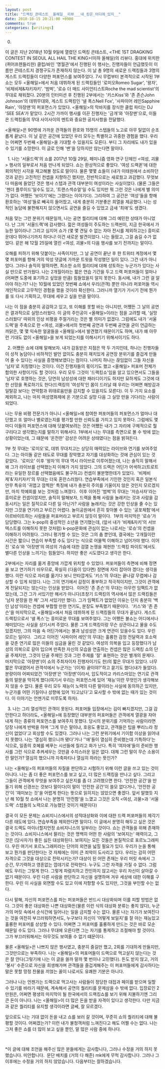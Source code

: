 ```yaml
---
layout: post
title: "드랙킹_콘테스트__올해일__리뷰___내_킹은_어디에_있지__"
date: 2018-10-15 20:21:00 +0900
comments: true 
categories: [writings] 
---
```


0.
이 글은 지난 2018년 10월 9일에 열렸던 드랙킹 콘테스트, <THE 1ST DRAGKING CONTEST IN SEOUL ALL HAIL THE KING>(이하 올해일)의 리뷰다. 홍대에 위치한 (퀴어프렌들리한) 클럽/바인 '명월관'에서 진행된 이 행사는, 진행자들이 언급했듯이 이름만 콘테스트지 경쟁구도가 존재하지 않는다. 이 날 총 9명의 새로운 드랙킹들과 3명의 게스트 드랙킹들이 다양한 퍼포먼스를 보여주었다. 7시 무렵부터 본격적으로 시작된 1부 쇼는 모두 <올해일>에서 처음 데뷔하게 된 드랙킹들인 '로미오Romeo Sugar', '왕자', '비제비제&쟈키쟈키'. '범벅', '로슈 더 매드 사이언티스트Roche the mad scientist'의 무대로 채워졌다. 20분의 인터미션 후 진행된 2부에서는 '키스Kiss'와 '존 존슨John Johnson'의 데뷔무대와, 게스트 드랙킹인 '넬 폭스Nell Fox', '사파이어 레인Sapphire Rain', '아장맨'의 퍼포먼스가 있었다. <올해일>의 막바지를 장식한 클럽 파티는 DJ 'SEE SEA'가 맡았다. 2시간 가까이 행사를 이끈 진행자는 '금개'와 '아장맨'으로, 이들은 드랙킹들의 무대 사이사이의 멘트와 중요한 공지사항을 전달했다.

<올해일>은 90명에 가까운 관객들의 환호와 15명의 스텝들의 노고로 아무 탈없이 순조롭게 끝났다. 이 날 같은 공간에 있었던 우리 모두는 특별하고 귀중한 경험을 했다. 우리는 어쩌면 두번째 <올해일>을 기대할 수 있을지도 모른다. 부디 그 자리에도 내가 있을 수 있기를 소망한다. 이 글로 인해 '밴'을 당하지만 않는다면 말이다.

 
1.
나는 '서울드랙'의 쇼를 2017년 10월 29일, 페미니즘 영화 연구 단체인 <여성, 괴물> 행사의 일부로서 처음 만나게 되었다. 쇼는 환상적으로 좋았다. '여성 드랙퀸'에 대한 회의적인 시각을 재고해볼 정도로 말이다. 물론 몇몇 쇼들이 (내가 이태원에서 소비하던 것과 같은) 고전적인 컨셉을 지향하긴 했지만, 전반적으로는 새로웠고 과감했다.
무엇보다 마음에 들었던 것은 행사 스텝과 관객 대부분이 여성이라는 사실이었다. (물론 그들은 '젠더 플루이드'일수도 있고, '트랜스섹슈얼'일 수도 있지만 뭐 그런 것은 나에게 별 의미가 없다. 어쨌든 '보이기'에는 그랬다는 이야기다). 그리하여 그 공간은 '여성'들을 향해 환호하는 '여성'들로 빼곡히 들어찼고, 내게 충분히 기분좋은 희열을 제공했다. 나는 성적인 농담에 불편해지지 않으면서도 공연을 즐길 수 있었고 금새 '최애'도 생겼다.

처음 맞는 그런 분위기 때문일까, 나는 공연 퀄리티에 대해 그리 예민한 상태가 아니었다. 난 그저 '서울드랙'에 감사했다. 젊은 여성들이 주도하는 드랙씬이, 지금 한국에서 가능한 일이라니! 그리고 심지어 쇼가 (몇 몇 견딜 수 없는 자아 전시를 제외하고는) 흥미로운데다 뛰어나기까지 하다니! 이건 새로운 발견이었다. 나는 들떴고, 그걸 숨길 수가 없었다. 같은 해 12월 25일에 열린 <여성, 괴물>의 다음 행사를 보기 전까지는 말이다.

오해를 피하기 위해 덧붙이는 사족이지만, 그 날 공연이 끝난 후 한 트위터 계정에서 몇 몇 퍼포머를 향해 거의 악성 댓글에 가까운 트윗을 작성했던 일이 있다. 그건 내가 아니었다. 그러나 솔직히 말하자면, 최소한 쇼의 퀄리티에 대해 성토하는 누군가가 있다는 사실 만으로 반가웠다.
나는 2개월이라는 짧은 연습 기간을 두고 드랙 퍼포머들이 얼마나 (어쩌면 도중에 포기하고 싶었을 만큼) 힘들었을지 알지 못한다. 동시에, 내가 그런 걸 알아야 하는가? 나는 10월에 있었던 첫번째 쇼에서 우리(관객) 뿐만 아니라 퍼포머들 역시 개인적으로 고무적인 경험을 했을 것이라 확신한다. 그러니까 열기가 가시기 전에 뭔가를 또 다시 기획하고, 무대에 세우고 싶을 만큼 말이다.

나는 이 점을 충분히 공감하고 있고, 또 이해를 못할 바는 아니지만, 어쨌든 그 날의 공연은 결과적으로 실망스러웠다. 이 글의 주인공이 <올해일>이라는 점을 고려할 때, '실망스러웠다' 따위의 인상 비평을 주절거리는 것은 별 의미가 없겠다. 그럼에도 내가 '서울드랙'을 주축으로 한 <여성, 괴물>에서의 첫번째 공연과 두번째 공연을 굳이 언급하는 까닭은, 몇 몇 익숙한 얼굴들을 <올해일>에서 발견했기 때문이기도 하며, 내가 왜 아무런 기대도 없이 <올해일>을 보게 되었는지를 이해시키기 위해서이기도 하다.

 
2.
어쨌든 쇼에 대해 말해보자. 내가 감동받은 지점은 딱 두 가지인데, 하나는 진행자들이 성적 농담이나 비하적인 발언 없이도 충분히 재치있게 공연장 분위기를 즐겁게 만들어 줄 수 있다는 사실을 증명해보였다는 점이다. 나머지 하나는 끊임없이 그들 자신을 '남자'로 지칭했다는 것이다. 이건 진행자들의 몫이기도 했고 <올해일> 퍼포머 전체가 합의한 사항이기도 할 것이다. 우리 모두 그것이 '드랙킹쇼'임을 알고 있으면서도 그들을 '남자'로 호명하는 것은, 당연히 남성성에 대한 패러디이기도 하지만 묘하게도 그것에 대한 선망을 폭로하기도 한다(드랙킹의 '여성적'인 몸이 드러날 때 우리는 어쩌면 해방감과 일탈감 보다는 연약함과 위태로움만을 감지할 수 있을지도 모른다). 이 두 가지 요소를 제외하고, 나는 마치 여성영화제에 온 기분으로 실망 다음 그 실망 만을 기다리는 사람이 되었다.

나는 무용 비평 전문가가 아니니 <올해일>에 참여한 퍼포머들의 퍼포먼스가 얼마나 대단했고 또 얼마나 별로였는지를 평가할 만한 신뢰도를 가지고 있지 못하다. 그럼에도 몇 마디 이들의 퍼포먼스에 대해 덧붙여보려는 것은 어쨌든 내가 그 자리에 구체적으로 뭘 구리다고 생각했는지를 말하기 위해서다. 1부에서 나는 무대를 측면으로 볼 수 밖에 없는 상황이었는데, 그 떄문에 '온전한' 감상은 어려운 상태였다는 점을 밝혀든다.

1부 첫 무대는 '로미오'로, 데뷔 무대치고는 상당히 매력있는 라이브와 연기를 보여주었다. 그는 아이돌 같은 태도로 무대를 장악했고 자기를 대상화하는 것에 관심이 있는 것 같았다. 
'로미오' 이후 '왕자'의 무대 역시 라이브로 이루어졌는데, 나는 솔직히 말해서 왜 그가 라이브를 선택했는지 이해가 가지 않았다. 그의 드랙은 어딘가 어색하고(트로트라는 유일한 장르를 선택했음에도 불구하고) 컨셉이 불분명한데가 있었다. 
'비제비제'&'자키자키'의 무대는 더욱 혼란스러웠다. 연습부족에서 기인한 것인지 혹은 일본식 안무 특유의 '귀엽고 깜찍한' 특징에 내가 충분히 주의를 기울이지 않은 것인지 모르겠지만, 마치 학예회를 보는 것처럼 느껴졌다. 
이후 이어진 '범벅'의 무대는 '저승사자'라는 흥미로운 컨셉이었지만, 솔직히 말해보자, 드랙을 통해 사람을 놀래키는 것과 사람을 감동시키는 일은 질적으로 다른 일 아닌가? 사람을 놀래키는 것은 강한 인상을 줄 수는 있지만 그것을 연기라고 부르긴 어렵다. 놀이공원에서 흔히 찾아볼 수 있는 '공포체험'에서 아르바이트하는 사람들을 퍼포머라고 부르지 않듯이 말이다. 
1부의 마지막은 '로슈'가 담당했다. 그는 k-pop의 중성적인 소년을 연기했는데, (앞서 내가 '비제&자키'의 서브텍스트를 이해하지 못한 것처럼) k-pop문화에 관심이 없는 나로서는 '로슈'의 컨셉을 이해하기 어려웠다. 그러니 평가할 수 있는 것은 그의 춤 뿐인데, 결국에는 '2개월이란 시간은 짧으니 연습이 부족할 수도 있다'는 식으로 어물쩍 이해하고 넘어가야 했다. 이어진 '로슈'와 '아장맨'의 여성의 가슴에 대한 검열 논쟁을 재현한 '드랙킹 파이트'에서도 별다른 인상을 느끼기는 힘들었다. 하지만 좋은 시도였다고 생각은 한다.

2부에서는 자리를 옮겨 중앙에 가깝게 위치할 수 있었다. 퍼포머들이 측면에 비해 정면을 보고 연기하기 쉬우므로, 확실히 (다음이 있다면) 정면에 자리 잡아야 겠다는 생각을 했다. 이런 식으로 자리를 옮기다 보니 안타깝게도 '키스'의 무대는 끝나갈 무렵에나 감상할 수 있게 되었다. 나는 그의 연기에서 감정이 풍부하고 적극적이지만, 그것이 관객에게 전달되지는 않는다는 인상을 받았다. 
이어진 '존 존슨'의 무대는 아무런 임팩트가 없었는데, 그건 그가 서있기만 해서가 아니다(초창기 드랙킹의 역사에서 많은 드랙킹들은 '남자 분장을 한 채' 그저 서있기만 했다). 그가 임팩트가 없었던 이유는 단지 충분히 '백인 남성'이라는 컨셉에 부합할 만한 연기도, 분장도 부족했기 때문이다. 
'키스'와 '존 존슨'을 마지막으로, <올해일>에서 처음 데뷔하게 된 드랙킹들의 무대가 끝났다. 게스트 드랙킹으로서 '넬 폭스'는 흥미로운 무대를 보여주었다. 그는 어쨌든 불쇼는 어디에서나 재미있다는 사실을 상기시켜 주었다. 물론 그게 드랙킹이랑 무슨 상관이냐고 물을 수도 있겠지만, 그의 마음 속 어딘가에서는 불과 남성성은 크게 연관이 있을수도 있다. 우린 모르는 일이다. 
그리고 이어진 '사파이어 레인'의 무대는 훌륭한 감정 전달력과 호소력을 갖춘 연기로 많은 이들의 심금을 울린 것 같았다. 여성의 의복을 입고 등장했다가 남성의 의복으로 갈아 입으며 만족한 자신의 모습을 연출하는 컨셉은 많은 드랙킹 쇼의 단골 주제지만, 그것이 단골 주제인 것과 그런 주제를 '잘' 표현하는 것은 별개의 문제다. 
마지막으로 '아장맨'(이 쇼의 주최자이자 진행자이기도 한)의 짧은 무대가 있었다. 너무 짧은 무대였어서 관객석에서 누군가는 '(이게) 끝이야?'하고 묻기도 했다(내가 들었다). 분량이야 어찌되었건 '아장맨'은 '아장맨'이라서, 압도적이고 카리스마있는 연기로 관객들의 말문을 막히게 했다(여기서 우리는 퍼포먼스에 있어 '재능'이란 무엇인가 생각해보지 않을 수 없다. 물론 우리 모두 재능이 노력의 다른 말이라는 사실에 동의하곤 있지만, 누군가를 어떤 기질이나 성향에 있어 '타고났다'고 묘사할 수 밖에 없는 때가 있는 것이다. 이 이야기는 언젠가로 미루도록 하자).

 
3.
나는 그리 열성적인 관객이 못된다. 퍼포머들 입장에서는 김이 빠지겠지만, 그걸 감안한다고 하더라도, <올해일>에 등장했던 대부분의 퍼포머들은 관객에게 열광을 자아내게 하는 종류의 퍼포먼스를 보여주지 못했다. 당시의 분위기를 기억하는 사람이라면 당장 나에게 반박을 하며 '그게 무슨 말이냐, 호응도 좋았고, 관객들은 팁을 뿌리느라 정신이 없었다'고 회상할 수도 있겠다. 그러나 나는 그런 분위기에서 기이함 이상을 읽어내지 못했다. 나는 '열심히 했으니까 됐다'거나 ''애'들이 열심히 준비했는데 기특하다'는 식으로, 일종의 호혜를 베푸는 시선들에 질리고 화가 난다. 특히 '여자애'들이 준비한 행사를 그런 식으로 추켜세우는 것만큼 수치스러운 일은 없다. 대체 그런 말이 무슨 소용이란 말인가? 열심히 했으니까 자축파티나 열심히 하라는 뜻인가?

나는 <올해일>의 퍼포머들의 자질을 판단하고 시험하기 위해 이런 글을 쓰고 있는 것이 아니다. 나는 좀 더 좋은 퍼포먼스를 보고 싶고, 더 많은 드랙킹을 만나고 싶다. 그리고 그들이 관객에게 무엇을 보여주고 싶은지를 좀 더 고려했으면 한다. '안전한 공간'을 만들기 위해 신경쓰는 것보다 말이다(이 말이 '안전한 공간'이 쓸모 없다거나, '안전한 공간'이 '재미보는 것'을 어렵게 한다는 뜻으로 읽히지는 않았으면 좋겠다. 앞서 말했듯 지난 해 10월 첫 쇼에서 나는 분명히 '안전함'을 느꼈고 그것은 오직 <여성, 괴물>과 '서울드랙' 스텝들의 노력으로 가능했던 것이기 때문이다)

결국 이 모든 문제는 쇼비지니스에서의 성적대상화와 이에 대한 드랙 퍼포머들의 제각기 다른 태도에 있다. 연습부족을 제외한다면 말이다. 이 글에서 분명히 해두고 싶은 것은 결국 드랙도 마이너할지언정 쇼비지니스의 일부라는 것이다. 쇼는 관객들을 위해 존재하는 것이다. 쇼비지니스에서 팔리는 것은 명백히 어떤 한 사람의 '보여지는' 매력이고, 그것은 (당사자가) 좋든 싫든 대상화된다. 보여지는 모든 것들은 본질적으로 포르노그래피다. 우린 여기서 포르노그래피라는 단어의 외연을 넓힐 필요가 있다. 우리가 눈을 통해 보고 뭔가를 판단한다는 것 자체에는 이미 큰 죄악이 도사리고 있다. 우리는 감히 어떤 자격으로 그것을 대상으로 전락시키는가? 대상이 된 어떤 존재는 우리 머릿 속에서 그 순간, 무기력하고 영혼없는 껍데기로 전락한다. 누구도 그런 자격을 가질 수 없다. 그럼에도 우리는 그렇게 한다. 그렇게 파렴치하고 잔인하지 않고서는 우리 자신이 살아갈 수 없기 때문이다. 우린 다른 사람을 판단하고 자신을 설명하며 겨우 세상에 대한 이해를 구한다. 우린 이 사실을 외면할 수도 있고 이에 저항할 수도 있지만, 그것을 부인할 수는 없다.

다시 말해, 자신의 퍼포먼스를 파는 퍼포머들은 반드시 대상화되며 이를 피할 방법은 없다. 그것이 좋은 대상화든 나쁜 대상화든(물론 이런 식의 대상화 분류는 좋지 않다), 누군가의 머릿 속에서 순식간에 일어나는 일을 금지할 수는 없다. 물론 나는 자기가 보여진다는 것을 여전히 부끄러워하면서도, 누구보다 자신이 '어떻게 보일지'를 잘 아는 재능있고 훌륭한 퍼포머를 상상할 수 있다. 어쩌면 그 퍼포머를 훌륭하게 만드는 것은 바로 모순 때문일 수도 있다. 그러나 무대에 오른다면 그는 자기를 통제하고 조절해야 할 것이다. 그가 부끄러워해서는 아무것도 보여줄 수 없기 떄문이다.

물론 <올해일>은 나쁘지 않은 행사였고, 충분히 즐길만 했고, 2회를 기대하게 만들지만, 그것만으로는 부족하다. 나는 <올해일>의 퍼포머들이 드랙으로 먹고살지 않는다는 것은 잘 안다(그렇기에 나는 이 글을 쓸까 말까 몇 번이나 고민했다). 돈도 받지 않고, 거의 '봉사' 수준으로 자신을 희생해가며 관객들을 즐겁게해주는 이 퍼포머들에게 감사하다는 말은 못할 망정 찬물을 끼얹는 꼴이 나로서도 유쾌한 기분은 아니다.

그러나 나는 언젠가는 드랙으로 먹고사는 사람들이 정당한 대접과 페이를 받으며 일할 수 있기를 바라기 때문에, 계속해서 공연의 퀄리티를 문제삼을 수 밖에 없다. 입장료인 2만원은, 어쩌면 평생의 마지막이 될 한국에서의 드랙킹쇼를 보기 위해 지불하기엔 그리 큰 돈이 아니다. 나는 <올해일>이 더 많은 돈을 받을 자격이 있다고 생각한다. 다만 지금과 같은 퀄리티를 유지할 생각이라면 글쎄, 잘 모르겠다.

앞으로도 나는 기대 없이 돈을 내고 쇼를 보러 갈 것이며, 꾸준히 쇼의 퀄리티에 대해 불평할 것이다. 어쩌겠는가? 이런 내가 불청객처럼 느껴진다고 해도 어쩔 수는 없다. 나는 그저 좋은 쇼를 더 많이 보고 싶을 뿐인, 말 많은 사람 중에 하나다.

 









*이 글에 대해 조언을 해주신 많은 분들에게는 감사합니다, 그러나 수정을 거의 하지 못했습니다. 미안합니다. 
문단 배치를 (거의 다 해준) mk에게 무척 감사합니다. 그러나 그 이후에는 수정을 거의 하지 않았습니다. 다음부터는 잘하겠습니다. 






